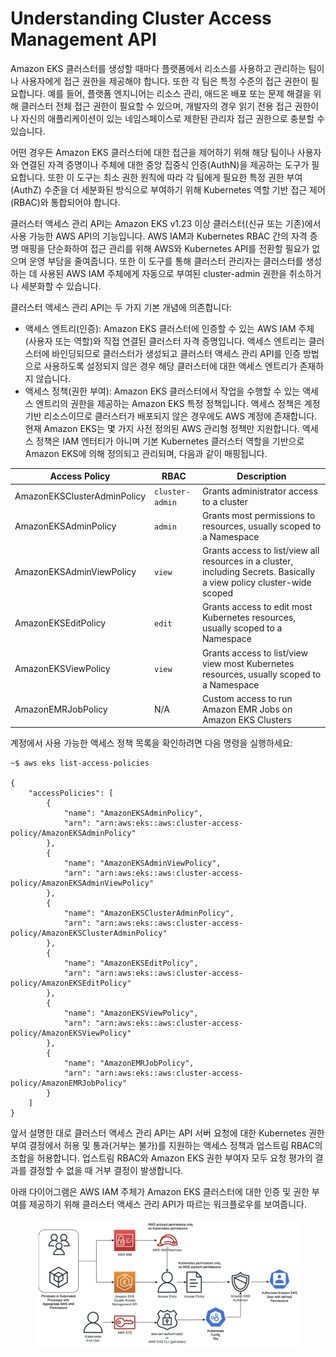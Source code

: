 # Understanding Cluster Access Management API

Amazon EKS 클러스터를 생성할 때마다 플랫폼에서 리소스를 사용하고 관리하는 팀이나 사용자에게 접근 권한을 제공해야 합니다. 또한 각 팀은 특정 수준의 접근 권한이 필요합니다. 예를 들어, 플랫폼 엔지니어는 리소스 관리, 애드온 배포 또는 문제 해결을 위해 클러스터 전체 접근 권한이 필요할 수 있으며, 개발자의 경우 읽기 전용 접근 권한이나 자신의 애플리케이션이 있는 네임스페이스로 제한된 관리자 접근 권한으로 충분할 수 있습니다.

어떤 경우든 Amazon EKS 클러스터에 대한 접근을 제어하기 위해 해당 팀이나 사용자와 연결된 자격 증명이나 주체에 대한 중앙 집중식 인증(AuthN)을 제공하는 도구가 필요합니다. 또한 이 도구는 최소 권한 원칙에 따라 각 팀에게 필요한 특정 권한 부여(AuthZ) 수준을 더 세분화된 방식으로 부여하기 위해 Kubernetes 역할 기반 접근 제어(RBAC)와 통합되어야 합니다.

클러스터 액세스 관리 API는 Amazon EKS v1.23 이상 클러스터(신규 또는 기존)에서 사용 가능한 AWS API의 기능입니다. AWS IAM과 Kubernetes RBAC 간의 자격 증명 매핑을 단순화하여 접근 관리를 위해 AWS와 Kubernetes API를 전환할 필요가 없으며 운영 부담을 줄여줍니다. 또한 이 도구를 통해 클러스터 관리자는 클러스터를 생성하는 데 사용된 AWS IAM 주체에게 자동으로 부여된 cluster-admin 권한을 취소하거나 세분화할 수 있습니다.

클러스터 액세스 관리 API는 두 가지 기본 개념에 의존합니다:

* 액세스 엔트리(인증): Amazon EKS 클러스터에 인증할 수 있는 AWS IAM 주체(사용자 또는 역할)와 직접 연결된 클러스터 자격 증명입니다. 액세스 엔트리는 클러스터에 바인딩되므로 클러스터가 생성되고 클러스터 액세스 관리 API를 인증 방법으로 사용하도록 설정되지 않은 경우 해당 클러스터에 대한 액세스 엔트리가 존재하지 않습니다.
* 액세스 정책(권한 부여): Amazon EKS 클러스터에서 작업을 수행할 수 있는 액세스 엔트리의 권한을 제공하는 Amazon EKS 특정 정책입니다. 액세스 정책은 계정 기반 리소스이므로 클러스터가 배포되지 않은 경우에도 AWS 계정에 존재합니다. 현재 Amazon EKS는 몇 가지 사전 정의된 AWS 관리형 정책만 지원합니다. 액세스 정책은 IAM 엔터티가 아니며 기본 Kubernetes 클러스터 역할을 기반으로 Amazon EKS에 의해 정의되고 관리되며, 다음과 같이 매핑됩니다.

| Access Policy               | RBAC            | Description                                                                                                           |
| --------------------------- | --------------- | --------------------------------------------------------------------------------------------------------------------- |
| AmazonEKSClusterAdminPolicy | `cluster-admin` | Grants administrator access to a cluster                                                                              |
| AmazonEKSAdminPolicy        | `admin`         | Grants most permissions to resources, usually scoped to a Namespace                                                   |
| AmazonEKSAdminViewPolicy    | `view`          | Grants access to list/view all resources in a cluster, including Secrets. Basically a view policy cluster-wide scoped |
| AmazonEKSEditPolicy         | `edit`          | Grants access to edit most Kubernetes resources, usually scoped to a Namespace                                        |
| AmazonEKSViewPolicy         | `view`          | Grants access to list/view view most Kubernetes resources, usually scoped to a Namespace                              |
| AmazonEMRJobPolicy          | N/A             | Custom access to run Amazon EMR Jobs on Amazon EKS Clusters                                                           |

계정에서 사용 가능한 액세스 정책 목록을 확인하려면 다음 명령을 실행하세요:

```
~$ aws eks list-access-policies
 
{
    "accessPolicies": [
        {
            "name": "AmazonEKSAdminPolicy",
            "arn": "arn:aws:eks::aws:cluster-access-policy/AmazonEKSAdminPolicy"
        },
        {
            "name": "AmazonEKSAdminViewPolicy",
            "arn": "arn:aws:eks::aws:cluster-access-policy/AmazonEKSAdminViewPolicy"
        },
        {
            "name": "AmazonEKSClusterAdminPolicy",
            "arn": "arn:aws:eks::aws:cluster-access-policy/AmazonEKSClusterAdminPolicy"
        },
        {
            "name": "AmazonEKSEditPolicy",
            "arn": "arn:aws:eks::aws:cluster-access-policy/AmazonEKSEditPolicy"
        },
        {
            "name": "AmazonEKSViewPolicy",
            "arn": "arn:aws:eks::aws:cluster-access-policy/AmazonEKSViewPolicy"
        },
        {
            "name": "AmazonEMRJobPolicy",
            "arn": "arn:aws:eks::aws:cluster-access-policy/AmazonEMRJobPolicy"
        }
    ]
}
```

앞서 설명한 대로 클러스터 액세스 관리 API는 API 서버 요청에 대한 Kubernetes 권한 부여 결정에서 허용 및 통과(거부는 불가)를 지원하는 액세스 정책과 업스트림 RBAC의 조합을 허용합니다. 업스트림 RBAC와 Amazon EKS 권한 부여자 모두 요청 평가의 결과를 결정할 수 없을 때 거부 결정이 발생합니다.

아래 다이어그램은 AWS IAM 주체가 Amazon EKS 클러스터에 대한 인증 및 권한 부여를 제공하기 위해 클러스터 액세스 관리 API가 따르는 워크플로우를 보여줍니다.

<figure><img src="../../.gitbook/assets/image (2) (1) (1).png" alt=""><figcaption></figcaption></figure>

